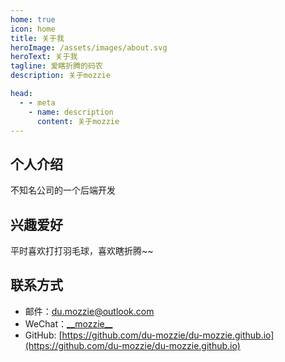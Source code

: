 ```yaml
---
home: true
icon: home
title: 关于我
heroImage: /assets/images/about.svg
heroText: 关于我
tagline: 爱瞎折腾的码农
description: 关于mozzie

head:
  - - meta
    - name: description
      content: 关于mozzie
---
```


## 个人介绍
不知名公司的一个后端开发


## 兴趣爱好

<!-- prettier-ignore -->
平时喜欢打打羽毛球，喜欢瞎折腾~~

## 联系方式

- 邮件：[du.mozzie@outlook.com](mailto:du.mozzie@outlook.com)
- WeChat：[\_\_mozzie\_\_](https://raw.githubusercontent.com/du-mozzie/PicGo/master/images/wechat.jpg)
- GitHub: [https://github.com/du-mozzie/du-mozzie.github.io](https://github.com/du-mozzie/du-mozzie.github.io)